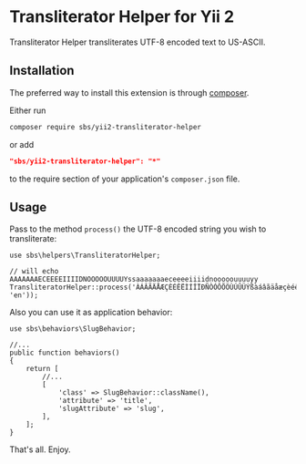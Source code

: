 Transliterator Helper for Yii 2
===============================

Transliterator Helper transliterates UTF-8 encoded text to US-ASCII.

Installation
------------
The preferred way to install this extension is through [composer](http://getcomposer.org/download/).

Either run

```bash
composer require sbs/yii2-transliterator-helper
```

or add

```json
"sbs/yii2-transliterator-helper": "*"
```

to the require section of your application's `composer.json` file.

Usage
-----
Pass to the method `process()` the UTF-8 encoded string you wish to transliterate:

```
use sbs\helpers\TransliteratorHelper;

// will echo AAAAAAAECEEEEIIIIDNOOOOOUUUUYssaaaaaaaeceeeeiiiidnooooouuuuyy
TransliteratorHelper::process('ÀÁÂÃÄÅÆÇÈÉÊËÌÍÎÏÐÑÒÓÔÕÖÙÚÛÜÝßàáâãäåæçèéêëìíîïðñòóôõöùúûüýÿ', 'en'));
```

Also you can use it as application behavior:

```
use sbs\behaviors\SlugBehavior;

//...
public function behaviors()
{
    return [
        //...
        [
            'class' => SlugBehavior::className(),
            'attribute' => 'title',
            'slugAttribute' => 'slug',
        ],
    ];
}
```

That's all. Enjoy.
